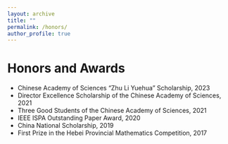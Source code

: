 ```yaml
---
layout: archive
title: ""
permalink: /honors/
author_profile: true
---
```




Honors and Awards
===
* Chinese Academy of Sciences “Zhu Li Yuehua” Scholarship, 2023
* Director Excellence Scholarship of the Chinese Academy of Sciences, 2021
* Three Good Students of the Chinese Academy of Sciences, 2021
* IEEE ISPA Outstanding Paper Award, 2020
* China National Scholarship, 2019
* First Prize in the Hebei Provincial Mathematics Competition, 2017
